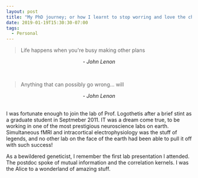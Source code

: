 ```yaml
---
layout: post
title: "My PhD journey; or how I learnt to stop worring and love the chaos"
date: 2019-01-19T15:30:30-07:00
tags:
  - Personal
---
```

<blockquote> Life happens when you're busy making other plans </blockquote>
 <p style="text-align:center"><i> - John Lenon </i></p>
<br>
<blockquote> Anything that can possibly go wrong... will </blockquote>
<p style="text-align:center"> <i> - John Lenon </i></p>
<br>
I was fortunate enough to join the lab of Prof. Logothetis after a brief stint as a graduate student in Septmeber 2011. 
IT was a dream come true, to be working in one of the most prestigious neuroscience labs on earth. Simultaneous fMRI and intracortical electrophysiology was the stuff of legends, and no other lab on the face of the earth had been able to pull it off with such success! 

As a bewildered geneticist, I remember the first lab presentation I attended. The postdoc spoke of mutual information and the correlation kernels. I was the Alice to a wonderland of amazing stuff. 

